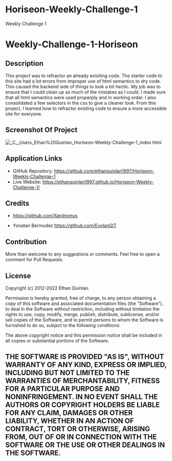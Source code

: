 # Horiseon-Weekly-Challenge-1
Weekly Challenge 1
# Weekly-Challenge-1-Horiseon

## Description

This project was to refractor an already exisiting code. The starter code to this site had a lot errors from improper use of html semantics to dry code. This caused the backend side of things to look a bit hectic. My job was to ensure that I could clean up as much of the mistakes as I could. I made sure that all html semantics were used properply and in working order. I also consolidated a few selectors in the css to give a cleaner look. From this project, I learned how to refractor existing code to ensure a more accessible site for everyone. 


## Screenshot Of Project

![_C__Users_Ethan%20Quinlan_Horiseon-Weekly-Challenge-1_index html](https://user-images.githubusercontent.com/111590402/196080402-5140391e-45a9-4887-95ac-fbefb98dce3f.png)

## Application Links

- GitHub Repository: https://github.com/ethanquinlan1997/Horiseon-Weekly-Challenge-1
- Live Website: https://ethanquinlan1997.github.io/Horiseon-Weekly-Challenge-1/

## Credits

- https://github.com/Xandromus 

- Yonatan Bermudez https://github.com/EvolanGIT

## Contribution

More than welcome to any suggestions or comments. Feel free to open a comment for Pull Requests.

## License

Copyright (c) 2012-2022 Ethan Quinlan.

Permission is hereby granted, free of charge, to any person obtaining
a copy of this software and associated documentation files (the
"Software"), to deal in the Software without restriction, including
without limitation the rights to use, copy, modify, merge, publish,
distribute, sublicense, and/or sell copies of the Software, and to
permit persons to whom the Software is furnished to do so, subject to
the following conditions:

The above copyright notice and this permission notice shall be
included in all copies or substantial portions of the Software.

THE SOFTWARE IS PROVIDED "AS IS", WITHOUT WARRANTY OF ANY KIND,
EXPRESS OR IMPLIED, INCLUDING BUT NOT LIMITED TO THE WARRANTIES OF
MERCHANTABILITY, FITNESS FOR A PARTICULAR PURPOSE AND
NONINFRINGEMENT. IN NO EVENT SHALL THE AUTHORS OR COPYRIGHT HOLDERS BE
LIABLE FOR ANY CLAIM, DAMAGES OR OTHER LIABILITY, WHETHER IN AN ACTION
OF CONTRACT, TORT OR OTHERWISE, ARISING FROM, OUT OF OR IN CONNECTION
WITH THE SOFTWARE OR THE USE OR OTHER DEALINGS IN THE SOFTWARE.
---
